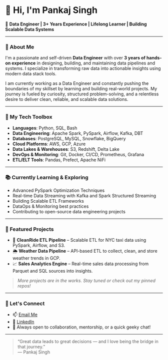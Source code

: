 # 👋 Hi, I'm Pankaj Singh

🚀 **Data Engineer | 3+ Years Experience | Lifelong Learner | Building Scalable Data Systems**

---

### 🧠 About Me

I'm a passionate and self-driven **Data Engineer** with over **3 years of hands-on experience** in designing, building, and maintaining data pipelines and systems. I specialize in transforming raw data into actionable insights using modern data stack tools.

I am currently working as a Data Engineer and constantly pushing the boundaries of my skillset by learning and building real-world projects. My journey is fueled by curiosity, structured problem-solving, and a relentless desire to deliver clean, reliable, and scalable data solutions.

---

### 💼 My Tech Toolbox

- **Languages**: Python, SQL, Bash
- **Data Engineering**: Apache Spark, PySpark, Airflow, Kafka, DBT
- **Databases**: PostgreSQL, MySQL, Snowflake, BigQuery
- **Cloud Platforms**: AWS, GCP, Azure
- **Data Lakes & Warehouses**: S3, Redshift, Delta Lake
- **DevOps & Monitoring**: Git, Docker, CI/CD, Prometheus, Grafana
- **ETL/ELT Tools**: Pandas, Prefect, Apache NiFi

---

### 📚 Currently Learning & Exploring

- Advanced PySpark Optimization Techniques
- Real-time Data Streaming with Kafka and Spark Structured Streaming
- Building Scalable ETL Frameworks
- DataOps & Monitoring best practices
- Contributing to open-source data engineering projects

---

### 📂 Featured Projects

- 🔁 **CleanRide ETL Pipeline** – Scalable ETL for NYC taxi data using PySpark, Airflow, and S3.
- 🌦️ **Weather Data Pipeline** – API-based ETL to collect, clean, and store weather trends in GCP.
- 📈 **Sales Analytics Engine** – Real-time sales data processing from Parquet and SQL sources into insights.

> *More projects are in the works. Stay tuned or check out my pinned repos!*

---

### 📢 Let's Connect

- 📫 [Email Me](mailto:pankajaswal2018@gmail.com)
- 💼 [LinkedIn](https://www.linkedin.com/in/pankaj-singh-9a46a61b3/)
- 🔄 Always open to collaboration, mentorship, or a quick geeky chat!

---

> “Great data leads to great decisions — and I love being the bridge in that journey.”  
> — Pankaj Singh

